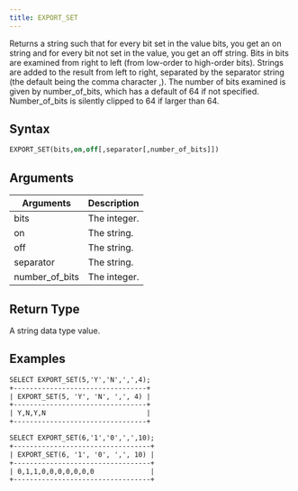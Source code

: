 ```yaml
---
title: EXPORT_SET
---
```


Returns a string such that for every bit set in the value bits,
you get an on string and for every bit not set in the value, you get an off string.
Bits in bits are examined from right to left (from low-order to high-order bits).
Strings are added to the result from left to right, separated by the separator string (the default being the comma character ,).
The number of bits examined is given by number_of_bits, which has a default of 64 if not specified.
Number_of_bits is silently clipped to 64 if larger than 64.

## Syntax

```sql
EXPORT_SET(bits,on,off[,separator[,number_of_bits]])
```

## Arguments

| Arguments   | Description |
| ----------- | ----------- |
| bits | The integer. |
| on | The string. |
| off | The string. |
| separator | The string. |
| number_of_bits | The integer. |

## Return Type

A string data type value.

## Examples

```txt
SELECT EXPORT_SET(5,'Y','N',',',4);
+---------------------------------+
| EXPORT_SET(5, 'Y', 'N', ',', 4) |
+---------------------------------+
| Y,N,Y,N                         |
+---------------------------------+

SELECT EXPORT_SET(6,'1','0',',',10);
+----------------------------------+
| EXPORT_SET(6, '1', '0', ',', 10) |
+----------------------------------+
| 0,1,1,0,0,0,0,0,0,0              |
+----------------------------------+
```
